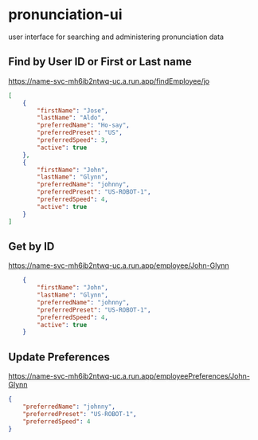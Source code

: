 # pronunciation-ui
user interface for searching and administering pronunciation data


## Find by User ID or First or Last name
https://name-svc-mh6ib2ntwq-uc.a.run.app/findEmployee/jo

```json
[
    {
        "firstName": "Jose",
        "lastName": "Aldo",
        "preferredName": "Ho-say",
        "preferredPreset": "US",
        "preferredSpeed": 3,
        "active": true
    },
    {
        "firstName": "John",
        "lastName": "Glynn",
        "preferredName": "johnny",
        "preferredPreset": "US-ROBOT-1",
        "preferredSpeed": 4,
        "active": true
    }
]
```
## Get by ID
https://name-svc-mh6ib2ntwq-uc.a.run.app/employee/John-Glynn
```json
    {
        "firstName": "John",
        "lastName": "Glynn",
        "preferredName": "johnny",
        "preferredPreset": "US-ROBOT-1",
        "preferredSpeed": 4,
        "active": true
    }
```

## Update Preferences
https://name-svc-mh6ib2ntwq-uc.a.run.app/employeePreferences/John-Glynn

```json
{
    "preferredName": "johnny",
    "preferredPreset": "US-ROBOT-1",
    "preferredSpeed": 4
}
```
